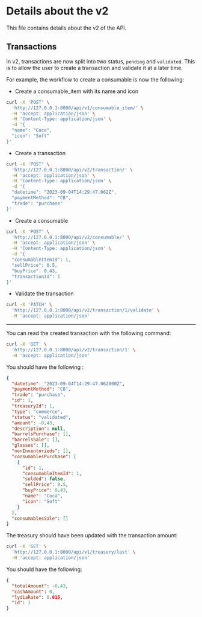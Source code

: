 # Details about the v2

This file contains details about the v2 of the API.

## Transactions

In v2, transactions are now split into two status, `pending` and `validated`. This is to allow the user to create a transaction and validate it at a later time.

For example, the workflow to create a consumable is now the following:

- Create a consumable_item with its name and icon

```bash
curl -X 'POST' \
  'http://127.0.0.1:8000/api/v1/consumable_item/' \
  -H 'accept: application/json' \
  -H 'Content-Type: application/json' \
  -d '{
  "name": "Coca",
  "icon": "Soft"
}'
```

- Create a transaction

```bash
curl -X 'POST' \
  'http://127.0.0.1:8000/api/v2/transaction/' \
  -H 'accept: application/json' \
  -H 'Content-Type: application/json' \
  -d '{
  "datetime": "2023-09-04T14:29:47.062Z",
  "paymentMethod": "CB",
  "trade": "purchase"
}'
```

- Create a consumable

```bash
curl -X 'POST' \
  'http://127.0.0.1:8000/api/v2/consumable/' \
  -H 'accept: application/json' \
  -H 'Content-Type: application/json' \
  -d '{
  "consumableItemId": 1,
  "sellPrice": 0.5,
  "buyPrice": 0.43,
  "transactionId": 1
}'
```

- Validate the transaction

```bash
curl -X 'PATCH' \
  'http://127.0.0.1:8000/api/v2/transaction/1/validate' \
  -H 'accept: application/json'
```

---

You can read the created transaction with the following command:

```bash
curl -X 'GET' \
  'http://127.0.0.1:8000/api/v2/transaction/1' \
  -H 'accept: application/json'
```

You should have the following :

```json
{
  "datetime": "2023-09-04T14:29:47.062000Z",
  "paymentMethod": "CB",
  "trade": "purchase",
  "id": 1,
  "treasuryId": 1,
  "type": "commerce",
  "status": "validated",
  "amount": -0.43,
  "description": null,
  "barrelsPurchase": [],
  "barrelsSale": [],
  "glasses": [],
  "nonInventorieds": [],
  "consumablesPurchase": [
    {
      "id": 1,
      "consumableItemId": 1,
      "solded": false,
      "sellPrice": 0.5,
      "buyPrice": 0.43,
      "name": "Coca",
      "icon": "Soft"
    }
  ],
  "consumablesSale": []
}
```

The treasury should have been updated with the transaction amount:

```bash
curl -X 'GET' \
  'http://127.0.0.1:8000/api/v1/treasury/last' \
  -H 'accept: application/json'
```

You should have the following:

```json
{
  "totalAmount": -0.43,
  "cashAmount": 0,
  "lydiaRate": 0.015,
  "id": 1
}
```
